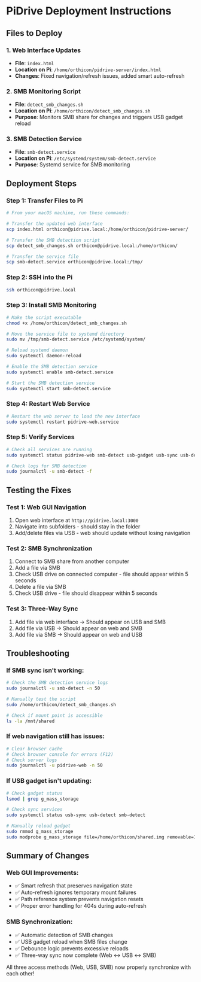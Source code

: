 # PiDrive Deployment Instructions

## Files to Deploy

### 1. Web Interface Updates
- **File**: `index.html`
- **Location on Pi**: `/home/orthicon/pidrive-server/index.html`
- **Changes**: Fixed navigation/refresh issues, added smart auto-refresh

### 2. SMB Monitoring Script
- **File**: `detect_smb_changes.sh`
- **Location on Pi**: `/home/orthicon/detect_smb_changes.sh`
- **Purpose**: Monitors SMB share for changes and triggers USB gadget reload

### 3. SMB Detection Service
- **File**: `smb-detect.service`
- **Location on Pi**: `/etc/systemd/system/smb-detect.service`
- **Purpose**: Systemd service for SMB monitoring

## Deployment Steps

### Step 1: Transfer Files to Pi

```bash
# From your macOS machine, run these commands:

# Transfer the updated web interface
scp index.html orthicon@pidrive.local:/home/orthicon/pidrive-server/

# Transfer the SMB detection script
scp detect_smb_changes.sh orthicon@pidrive.local:/home/orthicon/

# Transfer the service file
scp smb-detect.service orthicon@pidrive.local:/tmp/
```

### Step 2: SSH into the Pi

```bash
ssh orthicon@pidrive.local
```

### Step 3: Install SMB Monitoring

```bash
# Make the script executable
chmod +x /home/orthicon/detect_smb_changes.sh

# Move the service file to systemd directory
sudo mv /tmp/smb-detect.service /etc/systemd/system/

# Reload systemd daemon
sudo systemctl daemon-reload

# Enable the SMB detection service
sudo systemctl enable smb-detect.service

# Start the SMB detection service
sudo systemctl start smb-detect.service
```

### Step 4: Restart Web Service

```bash
# Restart the web server to load the new interface
sudo systemctl restart pidrive-web.service
```

### Step 5: Verify Services

```bash
# Check all services are running
sudo systemctl status pidrive-web smb-detect usb-gadget usb-sync usb-detect

# Check logs for SMB detection
sudo journalctl -u smb-detect -f
```

## Testing the Fixes

### Test 1: Web GUI Navigation
1. Open web interface at `http://pidrive.local:3000`
2. Navigate into subfolders - should stay in the folder
3. Add/delete files via USB - web should update without losing navigation

### Test 2: SMB Synchronization
1. Connect to SMB share from another computer
2. Add a file via SMB
3. Check USB drive on connected computer - file should appear within 5 seconds
4. Delete a file via SMB
5. Check USB drive - file should disappear within 5 seconds

### Test 3: Three-Way Sync
1. Add file via web interface → Should appear on USB and SMB
2. Add file via USB → Should appear on web and SMB
3. Add file via SMB → Should appear on web and USB

## Troubleshooting

### If SMB sync isn't working:
```bash
# Check the SMB detection service logs
sudo journalctl -u smb-detect -n 50

# Manually test the script
sudo /home/orthicon/detect_smb_changes.sh

# Check if mount point is accessible
ls -la /mnt/shared
```

### If web navigation still has issues:
```bash
# Clear browser cache
# Check browser console for errors (F12)
# Check server logs
sudo journalctl -u pidrive-web -n 50
```

### If USB gadget isn't updating:
```bash
# Check gadget status
lsmod | grep g_mass_storage

# Check sync services
sudo systemctl status usb-sync usb-detect smb-detect

# Manually reload gadget
sudo rmmod g_mass_storage
sudo modprobe g_mass_storage file=/home/orthicon/shared.img removable=1
```

## Summary of Changes

### Web GUI Improvements:
- ✅ Smart refresh that preserves navigation state
- ✅ Auto-refresh ignores temporary mount failures
- ✅ Path reference system prevents navigation resets
- ✅ Proper error handling for 404s during auto-refresh

### SMB Synchronization:
- ✅ Automatic detection of SMB changes
- ✅ USB gadget reload when SMB files change
- ✅ Debounce logic prevents excessive reloads
- ✅ Three-way sync now complete (Web ↔ USB ↔ SMB)

All three access methods (Web, USB, SMB) now properly synchronize with each other!
